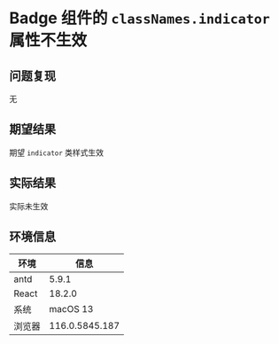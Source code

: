 # Badge 组件的 `classNames.indicator` 属性不生效

## 问题复现

无

## 期望结果

期望 `indicator` 类样式生效

## 实际结果

实际未生效

## 环境信息

| 环境   | 信息           |
| ------ | -------------- |
| antd   | 5.9.1          |
| React  | 18.2.0         |
| 系统   | macOS 13       |
| 浏览器 | 116.0.5845.187 |

